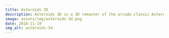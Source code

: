 ```yaml
---
title: Asteroids 3D
description: Asteroids 3D is a 3D remaster of the arcade classic Asteroids. In this game, the player controls a spaceship in an area filled with asteroids of various sizes and speeds, moving in random directions. The goal is to survive as long as possible by shooting asteroids and running away. Asteroids 3D has been made as an indie dev with Unity and C#.
image: assets/img/asteroids-3d.png
date: 2018-11-19
img_alt: asteroids-3d
---
```

